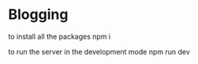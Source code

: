 # Blogging
to install all the packages
npm i 

to run the server in the development mode 
npm run dev 
